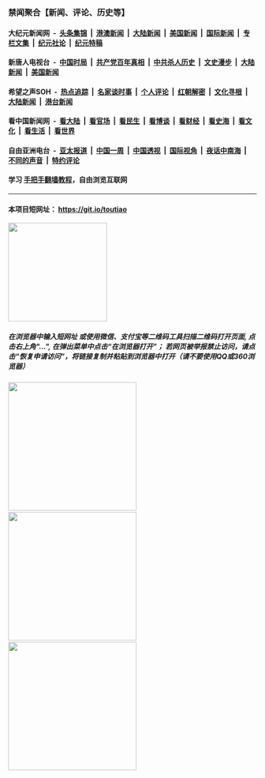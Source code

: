 ### 禁闻聚合【新闻、评论、历史等】

#### 大纪元新闻网 &nbsp;-&nbsp; [头条集锦](indexes/E头条集锦.md?t=02121822) &nbsp;|&nbsp; [港澳新闻](indexes/E港澳新闻.md?t=02121822)  &nbsp;|&nbsp; [大陆新闻](indexes/E大陆新闻.md?t=02121822) &nbsp;|&nbsp; [美国新闻](indexes/E美国新闻.md?t=02121822) &nbsp;|&nbsp; [国际新闻](indexes/E国际新闻.md?t=02121822) &nbsp;|&nbsp; [专栏文集](indexes/E专栏文集.md?t=02121822) &nbsp;|&nbsp; [纪元社论](indexes/E纪元社论.md?t=02121822) &nbsp;|&nbsp; [纪元特稿](indexes/E纪元特稿.md?t=02121822) 

#### 新唐人电视台 &nbsp;-&nbsp; [中国时局](indexes/N中国时局.md?t=02121822) &nbsp;|&nbsp; [共产党百年真相](indexes/N共产党百年真相.md?t=02121822) &nbsp;|&nbsp; [中共杀人历史](indexes/N中共杀人历史.md?t=02121822) &nbsp;|&nbsp; [文史漫步](indexes/N文史漫步.md?t=02121822) &nbsp;|&nbsp; [大陆新闻](indexes/N大陆新闻.md?t=02121822) &nbsp;|&nbsp; [美国新闻](indexes/N美国新闻.md?t=02121822)

#### 希望之声SOH &nbsp;-&nbsp; [热点追踪](indexes/H热点追踪.md?t=02121822) &nbsp;|&nbsp; [名家谈时事](indexes/H名家谈时事.md?t=02121822) &nbsp;|&nbsp; [个人评论](indexes/H个人评论.md?t=02121822)  &nbsp;|&nbsp; [红朝解密](indexes/H红朝解密.md?t=02121822) &nbsp;|&nbsp; [文化寻根](indexes/H文化寻根.md?t=02121822) &nbsp;|&nbsp; [大陆新闻](indexes/H大陆新闻.md?t=02121822) &nbsp;|&nbsp; [港台新闻](indexes/H港台新闻.md?t=02121822)

#### 看中国新闻网 &nbsp;-&nbsp; [看大陆](indexes/S看大陆.md?t=02121822) &nbsp;|&nbsp; [看官场](indexes/S看官场.md?t=02121822) &nbsp;|&nbsp; [看民生](indexes/S看民生.md?t=02121822)  &nbsp;|&nbsp; [看博谈](indexes/S看博谈.md?t=02121822) &nbsp;|&nbsp; [看财经](indexes/S看财经.md?t=02121822) &nbsp;|&nbsp; [看史海](indexes/S看史海.md?t=02121822) &nbsp;|&nbsp; [看文化](indexes/S看文化.md?t=02121822) &nbsp;|&nbsp; [看生活](indexes/S看生活.md?t=02121822) &nbsp;|&nbsp; [看世界](indexes/S看世界.md?t=02121822)

#### 自由亚洲电台 &nbsp;-&nbsp; [亚太报道](indexes/R亚太报道.md?t=02121822) &nbsp;|&nbsp; [中国一周](indexes/R中国一周.md?t=02121822) &nbsp;|&nbsp; [中国透视](indexes/R中国透视.md?t=02121822)  &nbsp;|&nbsp; [国际视角](indexes/R国际视角.md?t=02121822) &nbsp;|&nbsp; [夜话中南海](indexes/R夜话中南海.md?t=02121822) &nbsp;|&nbsp; [不同的声音](indexes/R不同的声音.md?t=02121822) &nbsp;|&nbsp; [特约评论](indexes/R特约评论.md?t=02121822)

#### 学习 [手把手翻墙教程](https://github.com/gfw-breaker/guides/wiki)，自由浏览互联网

----

#### 本项目短网址： https://git.io/toutiao
<img src="https://raw.githubusercontent.com/gfw-breaker/banned-news/master/scripts/img/qr.png" width="200px"/>  

##### 在浏览器中输入短网址 或使用微信、支付宝等二维码工具扫描二维码打开页面, 点击右上角"...", 在弹出菜单中点击“在浏览器打开”； 若网页被举报禁止访问，请点击“恢复申请访问”，将链接复制并粘贴到浏览器中打开（请不要使用QQ或360浏览器）

<img src="https://raw.githubusercontent.com/gfw-breaker/banned-news/master/scripts/img/1.png" width="260px"/> &nbsp; <img src="https://raw.githubusercontent.com/gfw-breaker/banned-news/master/scripts/img/2.png" width="260px"/> &nbsp; <img src="https://raw.githubusercontent.com/gfw-breaker/banned-news/master/scripts/img/3.png" width="260px"/>
